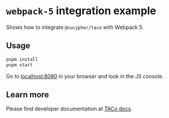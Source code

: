 # `webpack-5` integration example

Shows how to integrate `@nucypher/taco` with Webpack 5.

## Usage

```bash
pnpm install
pnpm start
```

Go to [localhost:8080](http://localhost:8080/) in your browser and look in the JS console.

## Learn more

Please find developer documentation at [TACo docs](https://docs.taco.build).

